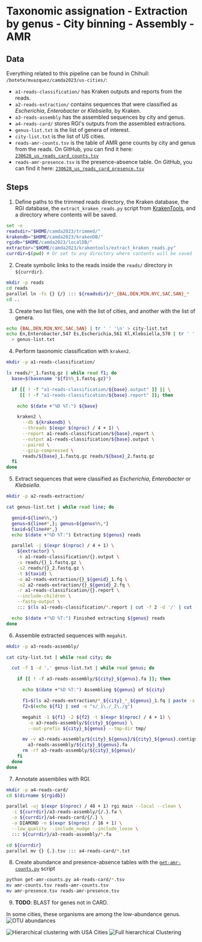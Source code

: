 # Taxonomic assignation - Extraction by genus - City binning - Assembly - AMR 

## Data

Everything related to this pipeline can be found in Chihuil:
`/botete/mvazquez/camda2023/us-cities/`:

- `a1-reads-classification/` has Kraken outputs and reports from the reads.
- `a2-reads-extraction/` contains sequences that were classified as
_Escherichia_, _Enterobacter_ or _Klebsiella_, by Kraken.
- `a3-reads-assembly` has the assembled sequences by city and genus.
- `a4-reads-card/` stores RGI's outputs from the assembled extractions.
- `genus-list.txt` is the list of genera of interest.
- `city-list.txt` is the list of US cities.
- `reads-amr-counts.tsv` is the table of AMR gene counts by city and
genus from the reads. On GitHub, you can find it here:
[`230628_us_reads_card_counts.tsv`](https://github.com/ccm-bioinfo/cambda2023/blob/main/06_amr_resistance/data/230628_us_reads_card_counts.tsv)
- `reads-amr-presence.tsv` is the presence-absence table. On GitHub,
you can find it here:
[`230628_us_reads_card_presence.tsv`](https://github.com/ccm-bioinfo/cambda2023/blob/main/06_amr_resistance/data/230628_us_reads_card_presence.tsv)

## Steps

1. Define paths to the trimmed reads directory, the Kraken database, the
RGI database, the `extract_kraken_reads.py` script from
[KrakenTools](https://github.com/jenniferlu717/KrakenTools), and a directory
where contents will be saved.

```bash
set -e
readsdir="$HOME/camda2023/trimmed/"
krakendb="$HOME/camda2023/krakenDB/"
rgidb="$HOME/camda2023/localDB/"
extractor="$HOME/camda2023/krakentools/extract_kraken_reads.py"
currdir=$(pwd) # Or set to any directory where contents will be saved
```

2. Create symbolic links to the reads inside the `reads/` directory in
`${currdir}`.

```bash
mkdir -p reads
cd reads
parallel ln -fs {} {/} ::: ${readsdir}/*_{BAL,DEN,MIN,NYC,SAC,SAN}_*
cd ..
```

3. Create two list files, one with the list of cities, and another with the
list of genera.

```bash
echo {BAL,DEN,MIN,NYC,SAC,SAN} | tr ' ' '\n' > city-list.txt
echo En,Enterobacter,547 Es,Escherichia,561 Kl,Klebsiella,570 | tr ' ' '\n' \
  > genus-list.txt
```

4. Perform taxonomic classification with `kraken2`.

```bash
mkdir -p a1-reads-classification/

ls reads/*_1.fastq.gz | while read f1; do
  base=$(basename "${f1%%_1.fastq.gz}")

  if [[ ! -f "a1-reads-classification/${base}.output" ]] || \
     [[ ! -f "a1-reads-classification/${base}.report" ]]; then

    echo $(date +"%D %T:") ${base}

    kraken2 \
      --db ${krakendb} \
      --threads $(expr $(nproc) / 4 + 1) \
      --report a1-reads-classification/${base}.report \
      --output a1-reads-classification/${base}.output \
      --paired \
      --gzip-compressed \
      reads/${base}_1.fastq.gz reads/${base}_2.fastq.gz
  fi
done
```

5. Extract sequences that were classified as _Escherichia_, _Enterobacter_ or
_Klebsiella_.

```bash
mkdir -p a2-reads-extraction/

cat genus-list.txt | while read line; do

  genid=${line%%,*}
  genus=${line#*,}; genus=${genus%%,*}
  taxid=${line##*,}
  echo $(date +"%D %T:") Extracting ${genus} reads

  parallel -j $(expr $(nproc) / 4 + 1) \
    ${extractor} \
    -k a1-reads-classification/{}.output \
    -s reads/{}_1.fastq.gz \
    -s2 reads/{}_2.fastq.gz \
    -t ${taxid} \
    -o a2-reads-extraction/{}_${genid}_1.fq \
    -o2 a2-reads-extraction/{}_${genid}_2.fq \
    -r a1-reads-classification/{}.report \
    --include-children \
    --fastq-output \
    ::: $(ls a1-reads-classification/*.report | cut -f 2 -d '/' | cut -f 1 -d '.')

  echo $(date +"%D %T:") Finished extracting ${genus} reads
done
```

6. Assemble extracted sequences with `megahit`.

```bash
mkdir -p a3-reads-assembly/

cat city-list.txt | while read city; do

  cut -f 1 -d ',' genus-list.txt | while read genus; do

    if [[ ! -f a3-reads-assembly/${city}_${genus}.fa ]]; then

      echo $(date +"%D %T:") Assembling ${genus} of ${city}

      f1=$(ls a2-reads-extraction/*_${city}_*_${genus}_1.fq | paste -s -d ',')
      f2=$(echo ${f1} | sed -e "s/_1\./_2\./g")

      megahit -1 ${f1} -2 ${f2} -t $(expr $(nproc) / 4 + 1) \
        -o a3-reads-assembly/${city}_${genus} \
        --out-prefix ${city}_${genus} --tmp-dir tmp/

      mv -v a3-reads-assembly/${city}_${genus}/${city}_${genus}.contigs.fa \
        a3-reads-assembly/${city}_${genus}.fa
      rm -rf a3-reads-assembly/${city}_${genus}/
    fi
  done
done
```

7. Annotate assemblies with RGI.

```bash
mkdir -p a4-reads-card/
cd $(dirname ${rgidb})

parallel -uj $(expr $(nproc) / 48 + 1) rgi main --local --clean \
  -i ${currdir}/a3-reads-assembly/{/.}.fa \
  -o ${currdir}/a4-reads-card/{/.} \
  -a DIAMOND -n $(expr $(nproc) / 16 + 1) \
  --low_quality --include_nudge --include_loose \
  ::: ${currdir}/a3-reads-assembly/*.fa

cd ${currdir}
parallel mv {} {.}.tsv ::: a4-reads-card/*.txt
```

8. Create abundance and presence-absence tables with the
[`get-amr-counts.py`](https://github.com/ccm-bioinfo/cambda2023/blob/main/01_preprocessing/src/get-amr-counts.py)
script

```bash
python get-amr-counts.py a4-reads-card/*.tsv
mv amr-counts.tsv reads-amr-counts.tsv
mv amr-presence.tsv reads-amr-presence.tsv
```

9. **TODO**: BLAST for genes not in CARD.


In some cities, these organisms are among the low-abundance genus.  
![OTU abundances](fig/Abundances_Denver_SFC_EsEnKl.jpeg)  


![Hierarchical clustering with USA Cities](fig/230623_ModeAMR_ETBC.png)
![Full hierarchical Clustering](fig/230623_Mode_Full_AMR_ETBC.png)

